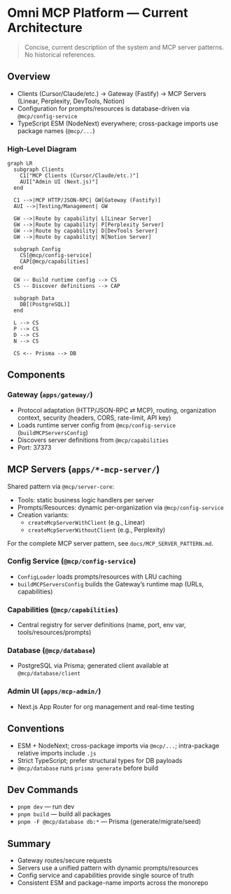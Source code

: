 # Omni MCP Platform — Current Architecture

> Concise, current description of the system and MCP server patterns. No historical references.

## Overview

- Clients (Cursor/Claude/etc.) → Gateway (Fastify) → MCP Servers (Linear, Perplexity, DevTools,
  Notion)
- Configuration for prompts/resources is database-driven via `@mcp/config-service`
- TypeScript ESM (NodeNext) everywhere; cross-package imports use package names (`@mcp/...`)

### High‑Level Diagram

```mermaid
graph LR
  subgraph Clients
    C1["MCP Clients (Cursor/Claude/etc.)"]
    AUI["Admin UI (Next.js)"]
  end

  C1 -->|MCP HTTP/JSON-RPC| GW[Gateway (Fastify)]
  AUI -->|Testing/Management| GW

  GW -->|Route by capability| L[Linear Server]
  GW -->|Route by capability| P[Perplexity Server]
  GW -->|Route by capability| D[DevTools Server]
  GW -->|Route by capability| N[Notion Server]

  subgraph Config
    CS[@mcp/config-service]
    CAP[@mcp/capabilities]
  end

  GW -- Build runtime config --> CS
  CS -- Discover definitions --> CAP

  subgraph Data
    DB[(PostgreSQL)]
  end

  L --> CS
  P --> CS
  D --> CS
  N --> CS

  CS <-- Prisma --> DB
```

## Components

### Gateway (`apps/gateway/`)

- Protocol adaptation (HTTP/JSON-RPC ⇄ MCP), routing, organization context, security (headers, CORS,
  rate-limit, API key)
- Loads runtime server config from `@mcp/config-service` (`buildMCPServersConfig`)
- Discovers server definitions from `@mcp/capabilities`
- Port: 37373

## MCP Servers (`apps/*-mcp-server/`)

Shared pattern via `@mcp/server-core`:

- Tools: static business logic handlers per server
- Prompts/Resources: dynamic per-organization via `@mcp/config-service`
- Creation variants:
  - `createMcpServerWithClient` (e.g., Linear)
  - `createMcpServerWithoutClient` (e.g., Perplexity)

For the complete MCP server pattern, see `docs/MCP_SERVER_PATTERN.md`.

### Config Service (`@mcp/config-service`)

- `ConfigLoader` loads prompts/resources with LRU caching
- `buildMCPServersConfig` builds the Gateway’s runtime map (URLs, capabilities)

### Capabilities (`@mcp/capabilities`)

- Central registry for server definitions (name, port, env var, tools/resources/prompts)

### Database (`@mcp/database`)

- PostgreSQL via Prisma; generated client available at `@mcp/database/client`

### Admin UI (`apps/mcp-admin/`)

- Next.js App Router for org management and real-time testing

## Conventions

- ESM + NodeNext; cross-package imports via `@mcp/...`; intra-package relative imports include `.js`
- Strict TypeScript; prefer structural types for DB payloads
- `@mcp/database` runs `prisma generate` before build

## Dev Commands

- `pnpm dev` — run dev
- `pnpm build` — build all packages
- `pnpm -F @mcp/database db:*` — Prisma (generate/migrate/seed)

## Summary

- Gateway routes/secure requests
- Servers use a unified pattern with dynamic prompts/resources
- Config service and capabilities provide single source of truth
- Consistent ESM and package-name imports across the monorepo
